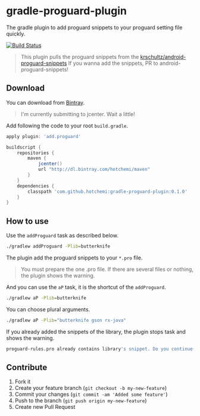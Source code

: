 # gradle-proguard-plugin

The gradle plugin to add proguard snippets to your proguard setting file quickly.

[![Build Status](https://travis-ci.org/hotchemi/gradle-proguard-plugin.svg)](https://travis-ci.org/hotchemi/gradle-proguard-plugin)

> This plugin pulls the proguard snippets from the [krschultz/android-proguard-snippets](https://github.com/krschultz/android-proguard-snippets)
> If you wanna add the snippets, PR to android-proguard-snippets!

## Download

You can download from [Bintray](https://bintray.com/hotchemi/maven/gradle-proguard-plugin/view).

> I'm currently submitting to jcenter. Wait a little!

Add following the code to your root `build.gradle`.

```groovy
apply plugin: 'add.proguard'

buildscript {
    repositories {
        maven {
            jcenter()
            url "http://dl.bintray.com/hotchemi/maven"
        }
    }
    dependencies {
        classpath 'com.github.hotchemi:gradle-proguard-plugin:0.1.0'
    }
}
```

## How to use

Use the `addProguard` task as described below.

```sh
./gradlew addProguard -Plib=butterknife
```

The plugin add the proguard snippets to your `*.pro` file.

> You must prepare the one .pro file. If there are several files or nothing, the plugin shows the warning.

And you can use the `aP` task, it is the shortcut of the `addProguard`.

```sh
./gradlew aP -Plib=butterknife
```

You can choose plural arguments.

```sh
./gradlew aP -Plib="butterknife gson rx-java"
```

If you already added the snippets of the library, the plugin stops task and shows the warning.

```sh
proguard-rules.pro already contains library's snippet. Do you continue(y/n)?
```

## Contribute

1. Fork it
2. Create your feature branch (`git checkout -b my-new-feature`)
3. Commit your changes (`git commit -am 'Added some feature'`)
4. Push to the branch (`git push origin my-new-feature`)
5. Create new Pull Request